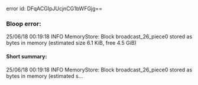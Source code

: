 error id: DFqACGIpJUcjnCG1bWFGjg==
### Bloop error:

25/06/18 00:19:18 INFO MemoryStore: Block broadcast_26_piece0 stored as bytes in memory (estimated size 6.1 KiB, free 4.5 GiB)
#### Short summary: 

25/06/18 00:19:18 INFO MemoryStore: Block broadcast_26_piece0 stored as bytes in memory (estimated s...